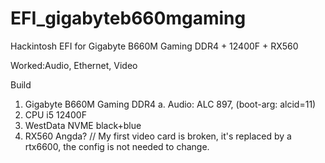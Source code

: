 # EFI_gigabyteb660mgaming
Hackintosh EFI for Gigabyte B660M Gaming DDR4 + 12400F + RX560

Worked:Audio, Ethernet, Video

Build
1. Gigabyte B660M Gaming DDR4
	a. Audio: ALC 897, (boot-arg: alcid=11)
2. CPU i5 12400F
3. WestData NVME black+blue
4. RX560 Angda?  // My first video card is broken, it's replaced by a rtx6600, the config is not needed to change.



